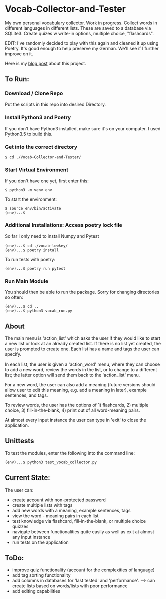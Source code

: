 # Vocab-Collector-and-Tester
My own personal vocabulary collector. Work in progress. Collect words in different languages in different lists. These are saved to a database via SQLite3.  Create quizes w write-in options, multiple choice, "flashcards".

EDIT: I've randomly decided to play with this again and cleaned it up using Poetry. It's good enough to help preserve my German. We'll see if I further improve on it.

Here is my <a href="https://a-n-rose.github.io/2018/11/05/personal-vocab-app.html">blog post</a> about this project. 

## To Run:

### Download / Clone Repo

Put the scripts in this repo into desired Directory.

### Install Python3 and Poetry

If you don't have Python3 installed, make sure it's on your computer. I used Python3.5 to build this.

### Get into the correct directory

```
$ cd ./Vocab-Collector-and-Tester/
```

### Start Virtual Environment

If you don't have one yet, first enter this:
```
$ python3 -m venv env
```

To start the environment:
```
$ source env/bin/activate
(env)...$
```

### Additional Installations: Access poetry lock file

So far I only need to install Numpy and Pytest
```
(env)...$ cd ./vocab-lowkey/
(env)...$ poetry install
```

To run tests with poetry:

```
(env)...$ poetry run pytest
```

### Run Main Module

You should then be able to run the package. Sorry for changing directories so often:

```
(env)...$ cd ..
(env)...$ python3 vocab_run.py 
```

## About

The main menu is 'action_list' which asks the user if they would like to start a new list or look at an already created list. If there is no list yet created, the user is prompted to create one. Each list has a name and tags the user can specify.

In each list, the user is given a 'action_word' menu, where they can choose to add a new word, review the words in the list, or to change to a different list; the latter option will send them back to the 'action_list' menu.

For a new word, the user can also add a meaning (future versions should allow user to edit this meaning, e.g. add a meaning in later), example sentences, and tags. 

To review words, the user has the options of 1) flashcards, 2) multiple choice, 3) fill-in-the-blank, 4) print out of all word-meaning pairs.

At almost every input instance the user can type in 'exit' to close the application. 

## Unittests

To test the modules, enter the following into the command line:

```
(env)...$ python3 test_vocab_collector.py
```


## Current State:

The user can:
* create account with non-protected password
* create multiple lists with tags
* add new words with a meaning, example sentences, tags
* view the word - meaning pairs in each list
* test knowledge via flashcard, fill-in-the-blank, or multiple choice quizzes 
* navigate between functionalities quite easily as well as exit at almost any input instance
* run tests on the application

## ToDo:
* improve quiz functionality (account for the complexities of language)
* add tag sorting functionality
* add columns in databases for 'last tested' and 'performance'. --> can create lists based on words/lists with poor performance
* add editing capabilities

